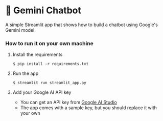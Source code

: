 # 💬 Gemini Chatbot

A simple Streamlit app that shows how to build a chatbot using Google's Gemini model.

### How to run it on your own machine

1. Install the requirements

   ```
   $ pip install -r requirements.txt
   ```

2. Run the app

   ```
   $ streamlit run streamlit_app.py
   ```

3. Add your Google AI API key
   - You can get an API key from [Google AI Studio](https://makersuite.google.com/app/apikey)
   - The app comes with a sample key, but you should replace it with your own
